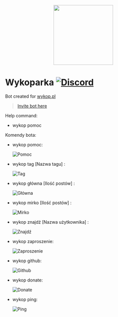 <p align="center">
  <img src="https://cdn.rawgit.com/animek66/Wykoparka/master/wykoparka-icon.svg" height="192">
</p>
  
# Wykoparka [![Discord](https://discordapp.com/api/guilds/367325058353594378/embed.png)](https://discord.gg/Wn3zEyh)

Bot created for [wykop.pl](https://wykop.pl)
> [Invite bot here](https://discordapp.com/oauth2/authorize?client_id=459391891687997451&permissions=2080&scope=bot)

Help command:
- wykop pomoc


Komendy bota:

- wykop pomoc:

    ![Pomoc](https://i.imgur.com/6UWfoqX.png)
- wykop tag [Nazwa tagu] :

    ![Tag](https://i.imgur.com/UIq4d1J.png)
- wykop główna [Ilość postów] :

    ![Główna](https://i.imgur.com/peqz2tS.png)
- wykop mirko [Ilość postów] :
 
    ![Mirko](https://i.imgur.com/FNpVrDY.png)
- wykop znajdź [Nazwa użytkownika] :

    ![Znajdź](https://i.imgur.com/cEh9s6C.png)
- wykop zaproszenie:

    ![Zaproszenie](https://i.imgur.com/mb7hQml.png)

- wykop github:

    ![Github](https://i.imgur.com/q8cFq5x.png)
- wykop donate:

    ![Donate](https://i.imgur.com/aZWblE4.png)
- wykop ping:

    ![Ping](https://i.imgur.com/Vos4ALH.png)

